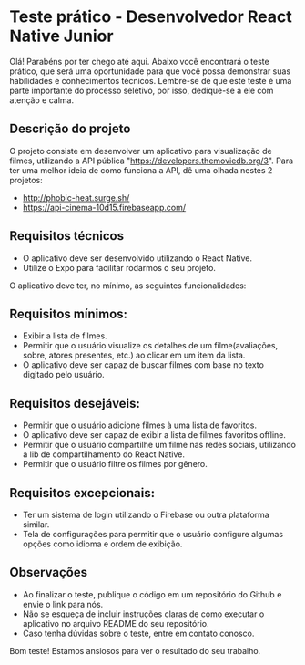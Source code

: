 # Teste prático - Desenvolvedor React Native Junior 

Olá! Parabéns por ter chego até aqui. Abaixo você encontrará o teste prático, que será uma oportunidade para que você possa demonstrar suas habilidades e conhecimentos técnicos. Lembre-se de que este teste é uma parte importante do processo seletivo, por isso, dedique-se a ele com atenção e calma.

## Descrição do projeto

O projeto consiste em desenvolver um aplicativo para visualização de filmes, utilizando a API pública "https://developers.themoviedb.org/3". Para ter uma melhor ideia de como funciona a API, dê uma olhada nestes 2 projetos: 
- http://phobic-heat.surge.sh/
- https://api-cinema-10d15.firebaseapp.com/

## Requisitos técnicos

- O aplicativo deve ser desenvolvido utilizando o React Native.
- Utilize o Expo para facilitar rodarmos o seu projeto.

O aplicativo deve ter, no mínimo, as seguintes funcionalidades:

## Requisitos mínimos:

- Exibir a lista de filmes.
- Permitir que o usuário visualize os detalhes de um filme(avaliações, sobre, atores presentes, etc.) ao clicar em um item da lista.
- O aplicativo deve ser capaz de buscar filmes com base no texto digitado pelo usuário.

## Requisitos desejáveis:

- Permitir que o usuário adicione filmes à uma lista de favoritos.
- O aplicativo deve ser capaz de exibir a lista de filmes favoritos offline.
- Permitir que o usuário compartilhe um filme nas redes sociais, utilizando a lib de compartilhamento do React Native.
- Permitir que o usuário filtre os filmes por gênero.

## Requisitos excepcionais:

- Ter um sistema de login utilizando o Firebase ou outra plataforma similar.
- Tela de configurações para permitir que o usuário configure algumas opções como idioma e ordem de exibição.

## Observações
- Ao finalizar o teste, publique o código em um repositório do Github e envie o link para nós.
- Não se esqueça de incluir instruções claras de como executar o aplicativo no arquivo README do seu repositório.
- Caso tenha dúvidas sobre o teste, entre em contato conosco.

Bom teste! Estamos ansiosos para ver o resultado do seu trabalho.
